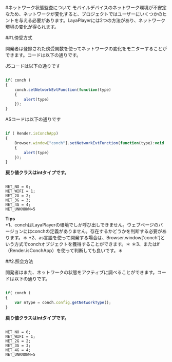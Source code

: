 #ネットワーク状態監査について
モバイルデバイスのネットワーク環境が不安定なため、ネットワークが変化すると、プロジェクトではユーザーにいくつかのヒントを与える必要があります。LayaPlayerには2つの方法があり、ネットワーク環境の変化が得られます。

##1.傍受方式

開発者は登録された傍受関数を使ってネットワークの変化をモニターすることができます。コードは以下の通りです。

JSコードは以下の通りです

```javascript

if( conch )
{
    conch.setNetworkEvtFunction(function(type)
    {
	    alert(type)
    });
}
```

ASコードは以下の通りです

```javascript

if ( Render.isConchApp)
{
    Browser.window["conch"].setNetworkEvtFunction(function(type):void
    {
        alert(type)
    });
}
```


**戻り値クラスはintタイプです。**

```

NET_NO = 0;
NET_WIFI = 1;
NET_2G = 2;
NET_3G = 3;
NET_4G = 4;
NET_UNKNOWN=5
```

**Tips**  
*1、conchはLayaPlayerの環境でしか呼び出しできません。ウェブページのバージョンにはconchの定義がありません。存在するかどうかを判断する必要があります。＊
*2、as言語を使って開発する場合は、Browser.window['conch']という方式でconchオブジェクトを獲得することができます。＊
＊3、またはif（Render.isConchApp）を使って判断しても良いです。＊

##2.照会方法

開発者はまた、ネットワークの状態をアクティブに調べることができます。コードは以下の通りです。


```javascript

if( conch )
{
    var nType = conch.config.getNetworkType();
}
```


**戻り値クラスはintタイプです。**

```

NET_NO = 0;
NET_WIFI = 1;
NET_2G = 2;
NET_3G = 3;
NET_4G = 4;
NET_UNKNOWN=5
```




